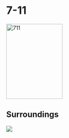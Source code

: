 # 7-11

<img src="https://img.xmummap.com/G_711_logo.webp"
     width="150"
     height="200"
     alt="711" >

## Surroundings

<img src="https://img.xmummap.com/G_711_logo_1.webp" >
